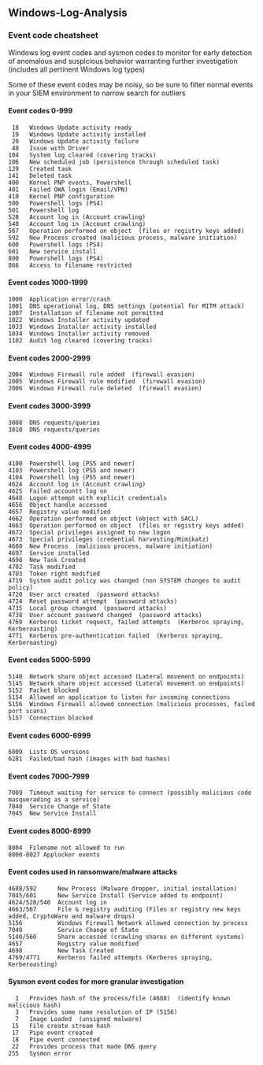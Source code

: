 ## Windows-Log-Analysis

### Event code cheatsheet

Windows log event codes and sysmon codes to monitor for early detection of anomalous and suspicious behavior warranting further investigation (includes
all pertinent Windows log types)

Some of these event codes may be noisy, so be sure to filter normal events in your SIEM environment to narrow search for outliers

#### Event codes 0-999
``` 
 18   Windows Update activity ready
 19   Windows Update activity installed
 20   Windows Update activity failure
 40   Issue with Driver
104   System log cleared (covering tracks)
106   New scheduled job (persistence through scheduled task)
129   Created task 
141   Deleted task
400   Kernel PNP events, Powershell
401   Failed OWA login (Email/VPN)  
410   Kernel PNP configuration
500   Powershell logs (PS4)
501   Powershell log 
528   Account log in (Account crawling)
540   Account log in (Account crawling)
567   Operation performed on object  (files or registry keys added)
592   New Process created (malicious process, malware initiation)
600   Powershell logs (PS4)
601   New service install
800   Powershell logs (PS4)
866   Access to filename restricted
```

#### Event codes 1000-1999
```
1000  Application error/crash
1001  DNS operational log, DNS settings (potential for MITM attack)
1007  Installation of filename not permitted
1022  Windows Installer activity updated
1033  Windows Installer activity installed
1034  Windows Installer activity removed 
1102  Audit log cleared (covering tracks)
```

#### Event codes 2000-2999
```
2004  Windows Firewall rule added  (firewall evasion)
2005  Windows Firewall rule modified  (firewall evasion)
2006  Windows Firewall rule deleted  (firewall evasion)
```

#### Event codes 3000-3999
```
3008  DNS requests/queries
3010  DNS requests/queries
```
#### Event codes 4000-4999
```
4100  Powershell log (PS5 and newer)
4103  Powershell log (PS5 and newer)
4104  Powershell log (PS5 and newer)
4624  Account log in (Account crawling)
4625  Failed accountt log on
4648  Logon attempt with explicit credentials
4656  Object handle accessed
4657  Registry value modified
4662  Operation performed on object (object with SACL)
4663  Operation performed on object  (files or registry keys added)
4672  Special privileges assigned to new logon
4673  Special privileges (credential harvesting/Mimikatz)
4688  New Process  (malicious process, malware initiation)
4697  Service installed
4698  New Task Created
4702  Task modified
4703  Token right modified
4719  System audit policy was changed (non SYSTEM changes to audit policy)
4720  User acct created  (password attacks)
4724  Reset password attempt  (password attacks)
4735  Local group changed  (password attacks)
4738  User account password changed  (password attacks)
4769  Kerberos ticket request, failed attempts  (Kerberos spraying, Kerberoasting)
4771  Kerberos pre-authentication failed  (Kerberos spraying, Kerberoasting)
```

#### Event codes 5000-5999
```
5140  Network share object accessed (Lateral movement on endpoints)
5145  Network share object accessed (Lateral movement on endpoints)
5152  Packet blocked
5154  Allowed an application to listen for incoming connections
5156  Windows Firewall allowed connection (malicious processes, failed port scans)
5157  Connection blocked
```

#### Event codes 6000-6999
```
6009  Lists OS versions
6281  Failed/bad hash (images with bad hashes)
```

#### Event codes 7000-7999
```
7009  Timeout waiting for service to connect (possibly malicious code masquerading as a service)
7040  Service Change of State
7045  New Service Install
```

#### Event codes 8000-8999
```
8004  Filename not allowed to run
8000-8027 Applocker events
```

#### Event codes used in ransomware/malware attacks
```
4688/592      New Process (Malware dropper, initial installation)
7045/601      New Service Install (Service added to endpoint) 
4624/528/540  Account log in 
4663/567      File & registry auditing (Files or registry new keys added, CryptoWare and malware drops)
5156          Windows Firewall Network allowed connection by process
7040          Service Change of State 
5140/560      Share accessed (crawling shares on different systems)
4657          Registry value modified
4698          New Task Created 
4769/4771     Kerberos failed attempts (Kerberos spraying, Kerberoasting)
```
 
#### Sysmon event codes for more granular investigation
```
  1   Provides hash of the process/file (4688)  (identify known malicious hash)
  3   Provides some name resolution of IP (5156)
  7   Image Loaded  (unsigned malware)
 15   File create stream hash
 17   Pipe event created
 18   Pipe event connected
 22   Provides process that made DNS query
255   Sysmon error
```
